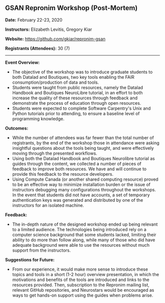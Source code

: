 ## GSAN Repronim Workshop (Post-Mortem)
**Date:** February 22-23, 2020

**Instructors:** Elizabeth Levitis, Gregory Kiar

**Website:** https://github.com/gkiar/repronim-gsan 

**Registrants (Attendees):** 30 (7)

---

**Event Overview:**
- The objective of the workshop was to introduce graduate students to both Datalad and Boutiques, two key tools enabling the FAIR consumption/production of data and tools.
- Students were taught from public resources, namely the Datalad Handbook and Boutiques NeuroLibre tutorial, in an effort to both increase the quality of these resources through feedback and demonstrate the process of education through open resources.
- Students were expected to complete Software Carpentry's Unix and Python tutorials prior to attending, to ensure a baseline level of programming knowledge.

**Outcomes:**
- While the number of attendees was far fewer than the total number of registrants, by the end of the workshop those in attendance were asking insightful questions about the tools being taught, and were effectively moving through the presented workflows.
- Using both the Datalad Handbook and Boutiques Neurolibre tutorial as guides through the content, we collected a number of pieces of feedback to improve both resources. We have and will continue to provide this feedback to the resource developers.
- Using Compute Canada (or another shared computing resource) proved to be an effective way to minimize installation burden or the issue of instructors debugging many configurations throughout the workshops. In the event that students did not have accounts, a set of temporary authentication keys was generated and distributed by one of the instructors for an isolated machine.

**Feedback:**
- The in-depth nature of the designed workshop ended up being relevant to a limited audience. The technologies being introduced rely on a computer science background that some students lacked, limiting their ability to do more than follow along, while many of those who did have adequate background were able to use the resources without much support from the instructors.

**Suggestions for Future:**
- From our experience, it would make more sense to introduce these topics and tools in a short (1-2 hour) overview presentation, in which the motivations and benefits of the tools are introduced and links to the resources provided. Then, subscription to the Repronim mailing list, relevant GitHub repositories, and Neurostars would be encouraged as ways to get hands-on support using the guides when problems arise.

